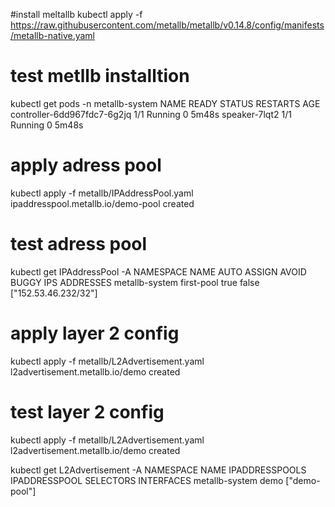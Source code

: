 #install meltallb
kubectl apply -f https://raw.githubusercontent.com/metallb/metallb/v0.14.8/config/manifests/metallb-native.yaml

# test metllb installtion
kubectl get pods -n metallb-system
NAME                          READY   STATUS    RESTARTS   AGE
controller-6dd967fdc7-6g2jq   1/1     Running   0          5m48s
speaker-7lqt2                 1/1     Running   0          5m48s

# apply adress pool
kubectl apply -f metallb/IPAddressPool.yaml
ipaddresspool.metallb.io/demo-pool created

# test adress pool
kubectl get IPAddressPool -A
NAMESPACE        NAME         AUTO ASSIGN   AVOID BUGGY IPS   ADDRESSES
metallb-system   first-pool   true          false             ["152.53.46.232/32"]

# apply layer 2 config
kubectl apply -f metallb/L2Advertisement.yaml
l2advertisement.metallb.io/demo created

# test layer 2 config
kubectl apply -f metallb/L2Advertisement.yaml
l2advertisement.metallb.io/demo created

kubectl get L2Advertisement -A
NAMESPACE        NAME   IPADDRESSPOOLS   IPADDRESSPOOL SELECTORS   INTERFACES
metallb-system   demo   ["demo-pool"]